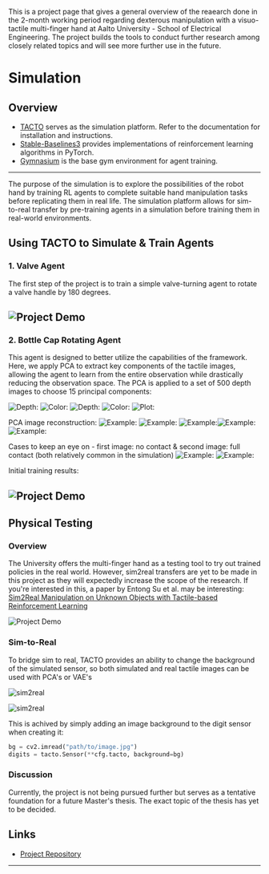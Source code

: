 This is a project page that gives a general overview of the reaearch done in the 2-month working period regarding dexterous manipulation with a visuo-tactile multi-finger hand at Aalto University - School of Electrical Engineering. The project builds the tools to conduct further research among closely related topics and will see more further use in the future.

# Simulation

## Overview
- [TACTO](https://github.com/facebookresearch/tacto) serves as the simulation platform. Refer to the documentation for installation and instructions.
- [Stable-Baselines3](https://stable-baselines3.readthedocs.io/en/master/) provides implementations of reinforcement learning algorithms in PyTorch.
- [Gymnasium](https://github.com/Farama-Foundation/Gymnasium) is the base gym environment for agent training.

---

The purpose of the simulation is to explore the possibilities of the robot hand by training RL agents to complete suitable hand manipulation tasks before replicating them in real life. The simulation platform allows for sim-to-real transfer by pre-training agents in a simulation before training them in real-world environments.

## Using TACTO to Simulate & Train Agents

### 1. Valve Agent
The first step of the project is to train a simple valve-turning agent to rotate a valve handle by 180 degrees.

![Project Demo](gifs/latest-ezgif.com-crop.gif)
---
### 2. Bottle Cap Rotating Agent
This agent is designed to better utilize the capabilities of the framework. Here, we apply PCA to extract key components of the tactile images, allowing the agent to learn from the entire observation while drastically reducing the observation space. The PCA is applied to a set of 500 depth images to choose 15 principal components:

![Depth:](imgs/depth_000000.png) ![Color:](imgs/color_000000.png) ![Depth:](imgs/depth_000005.png) ![Color:](imgs/color_000005.png)
![Plot:](imgs/image.png)

PCA image reconstruction:
![Example:](imgs/output0.png) ![Example:](imgs/output5.png) ![Example:](imgs/output4.png)![Example:](imgs/output2.png)![Example:](imgs/output7.png)

Cases to keep an eye on - first image: no contact & second image: full contact (both relatively common in the simulation)
![Example:](imgs/output1.png) ![Example:](imgs/output3.png)

Initial training results:

![Project Demo](gifs/latest1-ezgif.com-speed.gif)
---
## Physical Testing

### Overview
The University offers the multi-finger hand as a testing tool to try out trained policies in the real world. However, sim2real transfers are yet to be made in this project as they will expectedly increase the scope of the research. If you're interested in this,  a paper by Entong Su et al. may be interesting: [Sim2Real Manipulation on Unknown Objects with Tactile-based Reinforcement Learning](https://arxiv.org/abs/2403.12170)

![Project Demo](gifs/MicrosoftTeams-video(2).gif)

### Sim-to-Real
To bridge sim to real, TACTO provides an ability to change the background of the simulated sensor, so both simulated and real tactile images can be used with PCA's or VAE's

![sim2real](imgs/image_copy_3.png)

![sim2real](imgs/image_copy_2.png)

This is achived by simply adding an image background to the digit sensor when creating it:
```python
bg = cv2.imread("path/to/image.jpg")
digits = tacto.Sensor(**cfg.tacto, background=bg)
```

### Discussion
Currently, the project is not being pursued further but serves as a tentative foundation for a future Master's thesis. The exact topic of the thesis has yet to be decided.

## Links
- [Project Repository](https://github.com/trannguyenle95/multifingered-tactile)
---
